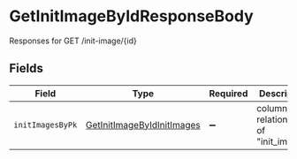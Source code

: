 # GetInitImageByIdResponseBody

Responses for GET /init-image/{id}


## Fields

| Field                                                                               | Type                                                                                | Required                                                                            | Description                                                                         |
| ----------------------------------------------------------------------------------- | ----------------------------------------------------------------------------------- | ----------------------------------------------------------------------------------- | ----------------------------------------------------------------------------------- |
| `initImagesByPk`                                                                    | [GetInitImageByIdInitImages](../../models/operations/getinitimagebyidinitimages.md) | :heavy_minus_sign:                                                                  | columns and relationships of "init_images"                                          |